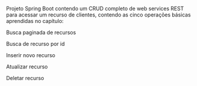 Projeto Spring Boot contendo um CRUD completo de web services REST para acessar um recurso de clientes, contendo as cinco operações básicas aprendidas no capítulo:
  
  Busca paginada de recursos
  
  Busca de recurso por id
  
  Inserir novo recurso
  
  Atualizar recurso
  
  Deletar recurso
